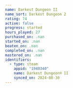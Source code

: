 ```yaml
---
name: Darkest Dungeon II
name_sort: Darkest Dungeon 2
rating: 74
active: false
progress: started
hours_played: 27
purchased_on: .nan
started_on: .nan
beaten_on: .nan
completed_on: .nan
mastered_on: .nan
identifiers:
  - type: steam
    appid: "1940340"
    name: Darkest Dungeon® II
    synced_on: 2024-08-30
---
```

